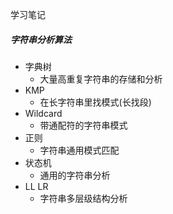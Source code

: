 学习笔记

##### 字符串分析算法

- 字典树
    - 大量高重复字符串的存储和分析
- KMP
    - 在长字符串里找模式(长找段)
- Wildcard
    - 带通配符的字符串模式
- 正则
    - 字符串通用模式匹配
- 状态机
    - 通用的字符串分析
- LL LR
    - 字符串多层级结构分析